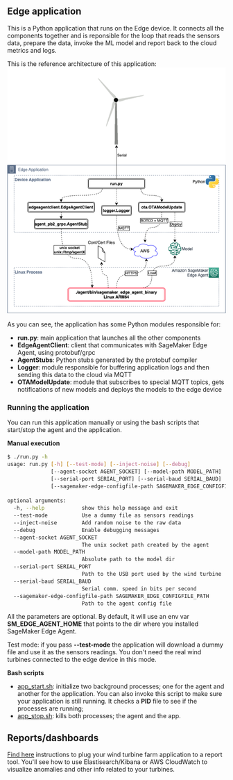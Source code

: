## Edge application

This is a Python application that runs on the Edge device. It connects all the components together and is reponsible for the loop that reads the sensors data, prepare the data, invoke the ML model and report back to the cloud metrics and logs.

This is the reference architecture of this application:
![Application Architecture](/imgs/app_architecture.png)

As you can see, the application has some Python modules responsible for:
 - **run.py**: main application that launches all the other components
 - **EdgeAgentClient**: client that communicates with SageMaker Edge Agent, using protobuf/grpc
 - **AgentStubs**: Python stubs generated by the protobuf compiler
 - **Logger**: module responsible for buffering application logs and then sending this data to the cloud via MQTT
 - **OTAModelUpdate**: module that subscribes to special MQTT topics, gets notifications of new models and deploys the models to the edge device

### Running the application
You can run this application manually or using the bash scripts that start/stop the agent and the application.

**Manual execution**

```bash
$ ./run.py -h
usage: run.py [-h] [--test-mode] [--inject-noise] [--debug]
              [--agent-socket AGENT_SOCKET] [--model-path MODEL_PATH]
              [--serial-port SERIAL_PORT] [--serial-baud SERIAL_BAUD]
              [--sagemaker-edge-configfile-path SAGEMAKER_EDGE_CONFIGFILE_PATH]

optional arguments:
  -h, --help            show this help message and exit
  --test-mode           Use a dummy file as sensors readings
  --inject-noise        Add random noise to the raw data
  --debug               Enable debugging messages
  --agent-socket AGENT_SOCKET
                        The unix socket path created by the agent
  --model-path MODEL_PATH
                        Absolute path to the model dir
  --serial-port SERIAL_PORT
                        Path to the USB port used by the wind turbine
  --serial-baud SERIAL_BAUD
                        Serial comm. speed in bits per second
  --sagemaker-edge-configfile-path SAGEMAKER_EDGE_CONFIGFILE_PATH
                        Path to the agent config file
```

All the parameters are optional. By default, it will use an env var **SM_EDGE_AGENT_HOME** that points to the dir where you installed SageMaker Edge Agent.

Test mode: if you pass **--test-mode** the application will download a dummy file and use it as the sensors readings. You don't need the real wind turbines connected to the edge device in this mode.

**Bash scripts**

 - [app_start.sh](/04_EdgeApplication/scripts/app_start.sh): initialize two background processes; one for the agent and another for the application. You can also invoke this script to make sure your application is still running. It checks a **PID** file to see if the processes are running;
 - [app_stop.sh](/04_EdgeApplication/scripts/app_stop.sh): kills both processes; the agent and the app.


## Reports/dashboards

[Find here](/04_EdgeApplication/report) instructions to plug your wind turbine farm application to a report tool. You'll see how to use Elastisearch/Kibana or AWS CloudWatch to visualize anomalies and other info related to your turbines.

